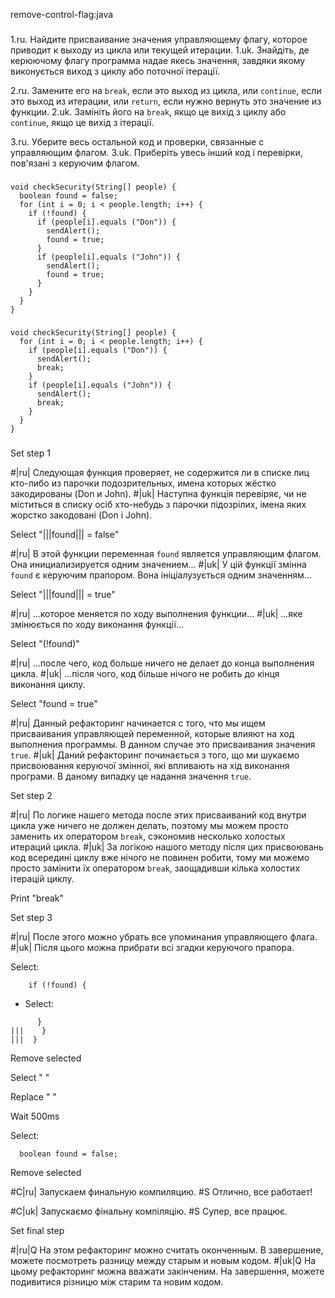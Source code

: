 remove-control-flag:java

###

1.ru. Найдите присваивание значения управляющему флагу, которое приводит к выходу из цикла или текущей итерации.
1.uk. Знайдіть, де керюючому флагу программа надае якесь значення, завдяки якому виконується виход з циклу або поточної ітерації.

2.ru. Замените его на <code>break</code>, если это выход из цикла, или <code>continue</code>, если это выход из итерации, или <code>return</code>, если нужно вернуть это значение из функции.
2.uk. Замініть його на <code>break</code>, якщо це вихід з циклу або <code>continue</code>, якщо це вихід з ітерації.

3.ru. Уберите весь остальной код и проверки, связанные с управляющим флагом.
3.uk. Приберіть увесь інший код і перевірки, пов'язані з керуючим флагом.



###

```
void checkSecurity(String[] people) {
  boolean found = false;
  for (int i = 0; i < people.length; i++) {
    if (!found) {
      if (people[i].equals ("Don")) {
        sendAlert();
        found = true;
      }
      if (people[i].equals ("John")) {
        sendAlert();
        found = true;
      }
    }
  }
}
```

###

```
void checkSecurity(String[] people) {
  for (int i = 0; i < people.length; i++) {
    if (people[i].equals ("Don")) {
      sendAlert();
      break;
    }
    if (people[i].equals ("John")) {
      sendAlert();
      break;
    }
  }
}
```

###

Set step 1

#|ru| Следующая функция проверяет, не содержится ли в списке лиц кто-либо из парочки подозрительных, имена которых жёстко закодированы (Don и John).
#|uk| Наступна функція перевіряє, чи не міститься в списку осіб хто-небудь з парочки підозрілих, імена яких жорстко закодовані (Don і John).

Select "|||found||| = false"

#|ru| В этой функции переменная <code>found</code> является управляющим флагом. Она инициализируется одним значением...
#|uk| У цій функції змінна <code>found</code> є керуючим прапором. Вона ініціалузується одним значенням...

Select "|||found||| = true"

#|ru| ...которое меняется по ходу выполнения функции...
#|uk| ...яке змінюється по ходу виконання функції...

Select "(!found)"

#|ru| ...после чего, код больше ничего не делает до конца выполнения цикла.
#|uk| ...після чого, код більше нічого не робить до кінця виконання циклу.

Select "found = true"

#|ru| Данный рефакторинг начинается с того, что мы ищем присваивания управляющей переменной, которые влияют на ход выполнения программы. В данном случае это присваивания значения <code>true</code>.
#|uk| Даний рефакторинг починається з того, що ми шукаємо присвоювання керуючої змінної, які впливають на хід виконання програми. В даному випадку це надання значення <code>true</code>.

Set step 2

#|ru| По логике нашего метода после этих присваиваний код внутри цикла уже ничего не должен делать, поэтому мы можем просто заменить их оператором <code>break</code>, сэкономив несколько холостых итераций цикла.
#|uk| За логікою нашого методу після цих присвоювань код всередині циклу вже нічого не повинен робити, тому ми можемо просто замінити їх оператором <code>break</code>, заощадивши кілька холостих ітерацій циклу.

Print "break"

Set step 3

#|ru| После этого можно убрать все упоминания управляющего флага.
#|uk| Після цього можна прибрати всі згадки керуючого прапора.


Select:
```
    if (!found) {

```

+ Select:
```
      }
|||    }
|||  }
```

Remove selected

Select "      "

Replace "    "

Wait 500ms

Select:
```
  boolean found = false;

```

Remove selected

#C|ru| Запускаем финальную компиляцию.
#S Отлично, все работает!

#C|uk| Запускаємо фінальну компіляцію.
#S Супер, все працює.

Set final step

#|ru|Q На этом рефакторинг можно считать оконченным. В завершение, можете посмотреть разницу между старым и новым кодом.
#|uk|Q На цьому рефакторинг можна вважати закінченим. На завершення, можете подивитися різницю між старим та новим кодом.